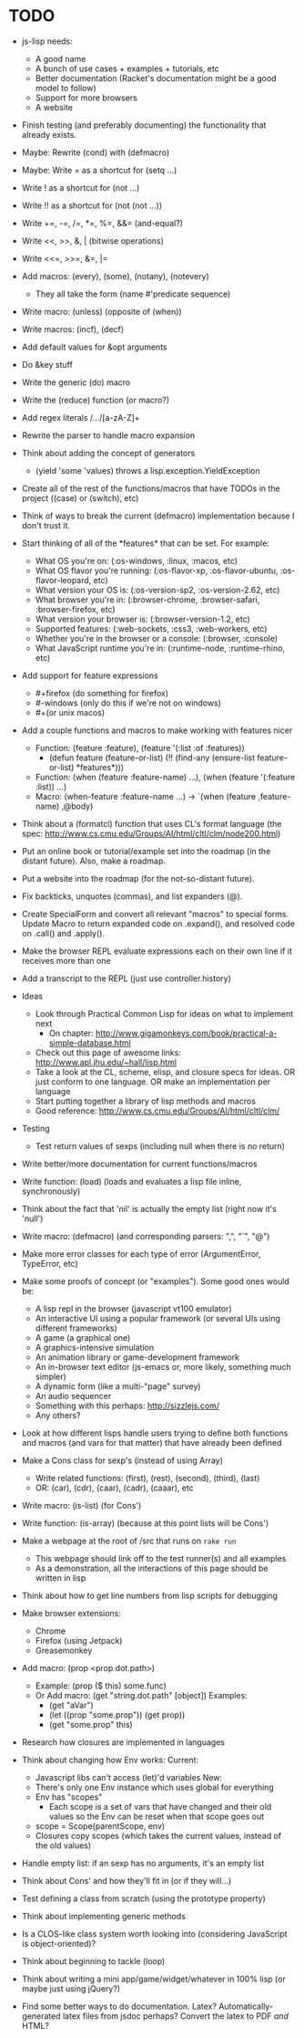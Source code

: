 # TODO

* js-lisp needs:
  * A good name
  * A bunch of use cases + examples + tutorials, etc
  * Better documentation (Racket's documentation might be a good model to follow)
  * Support for more browsers
  * A website

* Finish testing (and preferably documenting) the functionality that already exists.
* Maybe: Rewrite (cond) with (defmacro)
* Maybe: Write = as a shortcut for (setq ...)
* Write ! as a shortcut for (not ...)
* Write !! as a shortcut for (not (not ...))
* Write +=, -=, /=, *=, %=, &&= (and-equal?)
* Write <<, >>, &, | (bitwise operations)
* Write <<=, >>=, &=, |=
* Add macros: (every), (some), (notany), (notevery)
  * They all take the form (name #'predicate sequence)
* Write macro: (unless) (opposite of (when))
* Write macros: (incf), (decf)
* Add default values for &opt arguments
* Do &key stuff
* Write the generic (do) macro
* Write the (reduce) function (or macro?)
* Add regex literals /.../[a-zA-Z]+
* Rewrite the parser to handle macro expansion
* Think about adding the concept of generators
  * (yield 'some 'values) throws a lisp.exception.YieldException
* Create all of the rest of the functions/macros that have TODOs in the project ((case) or (switch), etc)
* Think of ways to break the current (defmacro) implementation because I don't trust it.
* Start thinking of all of the \*features* that can be set. For example:
  * What OS you're on: (:os-windows, :linux, :macos, etc)
  * What OS flavor you're running: (:os-flavor-xp, :os-flavor-ubuntu, :os-flavor-leopard, etc)
  * What version your OS is: (:os-version-sp2, :os-version-2.62, etc)
  * What browser you're in: (:browser-chrome, :browser-safari, :browser-firefox, etc)
  * What version your browser is: (:browser-version-1.2, etc)
  * Supported features: (:web-sockets, :css3, :web-workers, etc)
  * Whether you're in the browser or a console: (:browser, :console)
  * What JavaScript runtime you're in: (:runtime-node, :runtime-rhino, etc)
* Add support for feature expressions
  * #+firefox (do something for firefox)
  * #-windows (only do this if we're not on windows)
  * #+(or unix macos)
* Add a couple functions and macros to make working with features nicer
  * Function: (feature :feature), (feature '(:list :of :features))
    * (defun feature (feature-or-list)
        (!! (find-any (ensure-list feature-or-list) \*features*)))
  * Function: (when (feature :feature-name) ...), (when (feature '(:feature :list)) ...)
  * Macro: (when-feature :feature-name ...) -> `(when (feature ,feature-name) ,@body)
* Think about a (formatcl) function that uses CL's format language (the spec: http://www.cs.cmu.edu/Groups/AI/html/cltl/clm/node200.html)
* Put an online book or tutorial/example set into the roadmap (in the distant future). Also, make a roadmap.
* Put a website into the roadmap (for the not-so-distant future).
* Fix backticks, unquotes (commas), and list expanders (@).
* Create SpecialForm and convert all relevant "macros" to special forms. Update Macro to return expanded code on .expand(), and resolved code on .call() and .apply().
* Make the browser REPL evaluate expressions each on their own line if it receives more than one
* Add a transcript to the REPL (just use controller.history)
* Ideas
  * Look through Practical Common Lisp for ideas on what to implement next
    * On chapter: http://www.gigamonkeys.com/book/practical-a-simple-database.html
  * Check out this page of awesome links: http://www.apl.jhu.edu/~hall/lisp.html
  * Take a look at the CL, scheme, elisp, and closure specs for ideas. OR just conform to one language. OR make an implementation per language
  * Start putting together a library of lisp methods and macros
  * Good reference: http://www.cs.cmu.edu/Groups/AI/html/cltl/clm/
* Testing
  * Test return values of sexps (including null when there is no return)
* Write better/more documentation for current functions/macros
* Write function: (load) (loads and evaluates a lisp file inline, synchronously)
* Think about the fact that 'nil' is actually the empty list (right now it's 'null')
* Write macro: (defmacro) (and corresponding parsers: ",", "`", "@")
* Make more error classes for each type of error (ArgumentError, TypeError, etc)
* Make some proofs of concept (or "examples"). Some good ones would be:
  * A lisp repl in the browser (javascript vt100 emulator)
  * An interactive UI using a popular framework (or several UIs using different frameworks)
  * A game (a graphical one)
  * A graphics-intensive simulation
  * An animation library or game-development framework
  * An in-browser text editor (js-emacs or, more likely, something much simpler)
  * A dynamic form (like a multi-"page" survey)
  * An audio sequencer
  * Something with this perhaps: http://sizzlejs.com/
  * Any others?
* Look at how different lisps handle users trying to define both functions and macros (and vars for that matter) that have already been defined
* Make a Cons class for sexp's (instead of using Array)
	* Write related functions: (first), (rest), (second), (third), (last)
	* OR: (car), (cdr), (caar), (cadr), (caaar), etc
* Write macro: (is-list) (for Cons')
* Write function: (is-array) (because at this point lists will be Cons')
* Make a webpage at the root of /src that runs on `rake run`
  * This webpage should link off to the test runner(s) and all examples
  * As a demonstration, all the interactions of this page should be written in lisp
* Think about how to get line numbers from lisp scripts for debugging
* Make browser extensions:
  * Chrome
  * Firefox (using Jetpack)
  * Greasemonkey
* Add macro: (prop <object> <prop.dot.path>)
  * Example: (prop ($ this) some.func)
  * Or Add macro: (get "string.dot.path" [object])
    Examples:
    - (get "aVar")
    - (let ((prop "some.prop"))
        (get prop))
    - (get "some.prop" this)
* Research how closures are implemented in languages
* Think about changing how Env works:
  Current:
    * Javascript libs can't access (let)'d variables
  New:
    * There's only one Env instance which uses global for everything
    * Env has "scopes"
      * Each scope is a set of vars that have changed and their old values so the Env can be reset when that scope goes out
    * scope = Scope(parentScope, env)
    * Closures copy scopes (which takes the current values, instead of the old values)
* Handle empty list: if an sexp has no arguments, it's an empty list
* Think about Cons' and how they'll fit in (or if they will...)
* Test defining a class from scratch (using the prototype property)
* Think about implementing generic methods
* Is a CLOS-like class system worth looking into (considering JavaScript is object-oriented)?
* Think about beginning to tackle (loop)
* Think about writing a mini app/game/widget/whatever in 100% lisp (or maybe just using jQuery?)
* Find some better ways to do documentation. Latex? Automatically-generated latex files from jsdoc perhaps? Convert the latex to PDF _and_ HTML?
